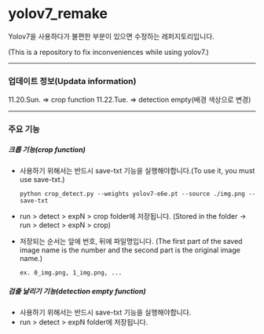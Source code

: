 # yolov7_remake

Yolov7을 사용하다가 불편한 부분이 있으면 수정하는 레퍼지토리입니다.

(This is a repository to fix inconveniences while using yolov7.)

-------------------------
### 업데이트 정보(Updata information)
11.20.Sun. => crop function
11.22.Tue. => detection empty(배경 색상으로 변경)

------------------------
### 주요 기능
##### 크롭 기능(crop function)
* 사용하기 위해서는 반드시 save-txt 기능을 실행해야합니다.(To use it, you must use save-txt.)

    `python crop_detect.py --weights yolov7-e6e.pt --source ./img.png --save-txt`

* run > detect > expN > crop folder에 저장됩니다. (Stored in the folder -> run > detect > expN > crop)

* 저장되는 순서는 앞에 번호, 뒤에 파일명입니다. (The first part of the saved image name is the number and the second part is the original image name.)

     `ex. 0_img.png, 1_img.png, ...`

##### 검출 날리기 기능(detection empty function)
* 사용하기 위해서는 반드시 save-txt 기능을 실행해야합니다.
* run > detect > expN folder에 저장됩니다.

